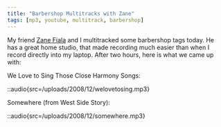 ```yaml
---
title: "Barbershop Multitracks with Zane"
tags: [mp3, youtube, multitrack, barbershop]
---
```


My friend [Zane Fiala](http://www.zaynardstudios.com/Welcome.html) and I multitracked some barbershop tags today. He has a great home studio, that made recording much easier than when I record directly into my laptop. After two hours, here is what we came up with:

We Love to Sing Those Close Harmony Songs:

::audio{src=/uploads/2008/12/welovetosing.mp3}

Somewhere (from West Side Story):

::audio{src=/uploads/2008/12/somewhere.mp3}
